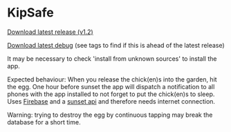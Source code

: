 # KipSafe

[Download latest release (v1.2)](https://github.com/PHPirates/KipSafe/raw/master/Kipsafe/app/KipSafe-release1.2.apk)

[Download latest debug](https://github.com/PHPirates/KipSafe/raw/master/KipSafe/app/build/outputs/apk/KipSafe-debug.apk) (see tags to find if this is ahead of the latest release)

It may be necessary to check 'install from unknown sources' to install the app.

Expected behaviour: When you release the chick(en)s into the garden, hit the egg. One hour before sunset the app will dispatch a notification to all phones with the app installed to not forget to put the chick(en)s to sleep. Uses [Firebase](https://www.firebase.com/) and a [sunset api](http://sunrise-sunset.org/api) and therefore needs internet connection.

Warning: trying to destroy the egg by continuous tapping may break the database for a short time.
